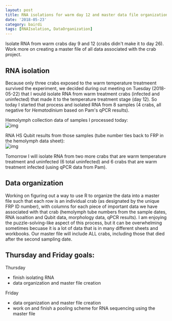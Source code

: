 ```yaml
---
layout: post
title: RNA isolations for warm day 12 and master data file organization
date: '2018-05-23'
category: bairdi
tags: [RNAIsolation, DataOrganization]
---
```

Isolate RNA from warm crabs day 9 and 12 (crabs didn't make it to day 26). Work more on creating a master file of all data associated with the crab project.

## RNA isolation

Because only three crabs exposed to the warm temperature treatmeent survived the experiment, we decided during out meeting on Tuesday (2018-05-22) that I would isolate RNA from warm treatment crabs (infected and uninfected) that made it to the temperature treatment stage (day 12). So today I started that process and isolated RNA from 8 samples (4 crabs, all negative for _Hematodinium_ based on Pam's qPCR results).  


Hemolymph collection data of samples I processed today:    
![img](http://owl.fish.washington.edu/scaphapoda/grace/Crab-project/20180523-rna-iso-samps.png)

RNA HS Qubit results from those samples (tube number ties back to FRP in the hemolymph data sheet):    
![img](http://owl.fish.washington.edu/scaphapoda/grace/Crab-project/20180523-qubit-results.png)


Tomorrow I will isolate RNA from two more crabs that are warm temperature treatment and uninfected (6 total uninfected) and 6 crabs that are warm treatment infected (using qPCR data from Pam).

## Data organization

Working on figuring out a way to use R to organize the data into a master file such that each row is an individual crab (as designated by the unique FRP ID number), with columns for each piece of important data we have associated with that crab (hemolymph tube numbers from the sample dates, RNA isoaltion and Qubit data, morphology data, qPCR results). I am enjoying the puzzle-solving-like aspect of this process, but it can be overwhelming sometimes becuase it is a lot of data that is in many different sheets and workbooks. Our master file will include ALL crabs, including those that died after the second sampling date. 

## Thursday and Friday goals:

Thursday
- finish isolating RNA 
- data organization and master file creation

Friday
- data organization and master file creation
- work on and finish a pooling scheme for RNA sequencing using the master file 
